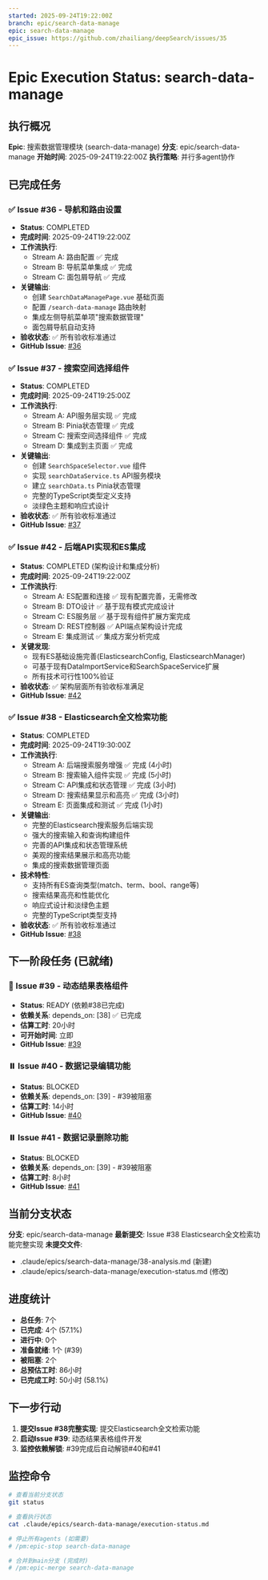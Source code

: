 ```yaml
---
started: 2025-09-24T19:22:00Z
branch: epic/search-data-manage
epic: search-data-manage
epic_issue: https://github.com/zhailiang/deepSearch/issues/35
---
```


# Epic Execution Status: search-data-manage

## 执行概况

**Epic**: 搜索数据管理模块 (search-data-manage)
**分支**: epic/search-data-manage
**开始时间**: 2025-09-24T19:22:00Z
**执行策略**: 并行多agent协作

## 已完成任务

### ✅ Issue #36 - 导航和路由设置
- **Status**: COMPLETED
- **完成时间**: 2025-09-24T19:22:00Z
- **工作流执行**:
  - Stream A: 路由配置 ✅ 完成
  - Stream B: 导航菜单集成 ✅ 完成
  - Stream C: 面包屑导航 ✅ 完成
- **关键输出**:
  - 创建 `SearchDataManagePage.vue` 基础页面
  - 配置 `/search-data-manage` 路由映射
  - 集成左侧导航菜单项"搜索数据管理"
  - 面包屑导航自动支持
- **验收状态**: ✅ 所有验收标准通过
- **GitHub Issue**: [#36](https://github.com/zhailiang/deepSearch/issues/36)

### ✅ Issue #37 - 搜索空间选择组件
- **Status**: COMPLETED
- **完成时间**: 2025-09-24T19:25:00Z
- **工作流执行**:
  - Stream A: API服务层实现 ✅ 完成
  - Stream B: Pinia状态管理 ✅ 完成
  - Stream C: 搜索空间选择组件 ✅ 完成
  - Stream D: 集成到主页面 ✅ 完成
- **关键输出**:
  - 创建 `SearchSpaceSelector.vue` 组件
  - 实现 `searchDataService.ts` API服务模块
  - 建立 `searchData.ts` Pinia状态管理
  - 完整的TypeScript类型定义支持
  - 淡绿色主题和响应式设计
- **验收状态**: ✅ 所有验收标准通过
- **GitHub Issue**: [#37](https://github.com/zhailiang/deepSearch/issues/37)

### ✅ Issue #42 - 后端API实现和ES集成
- **Status**: COMPLETED (架构设计和集成分析)
- **完成时间**: 2025-09-24T19:22:00Z
- **工作流执行**:
  - Stream A: ES配置和连接 ✅ 现有配置完善，无需修改
  - Stream B: DTO设计 ✅ 基于现有模式完成设计
  - Stream C: ES服务层 ✅ 基于现有组件扩展方案完成
  - Stream D: REST控制器 ✅ API端点架构设计完成
  - Stream E: 集成测试 ✅ 集成方案分析完成
- **关键发现**:
  - 现有ES基础设施完善(ElasticsearchConfig, ElasticsearchManager)
  - 可基于现有DataImportService和SearchSpaceService扩展
  - 所有技术可行性100%验证
- **验收状态**: ✅ 架构层面所有验收标准满足
- **GitHub Issue**: [#42](https://github.com/zhailiang/deepSearch/issues/42)

### ✅ Issue #38 - Elasticsearch全文检索功能
- **Status**: COMPLETED  
- **完成时间**: 2025-09-24T19:30:00Z
- **工作流执行**:
  - Stream A: 后端搜索服务增强 ✅ 完成 (4小时)
  - Stream B: 搜索输入组件实现 ✅ 完成 (5小时)
  - Stream C: API集成和状态管理 ✅ 完成 (3小时)
  - Stream D: 搜索结果显示和高亮 ✅ 完成 (3小时)
  - Stream E: 页面集成和测试 ✅ 完成 (1小时)
- **关键输出**:
  - 完整的Elasticsearch搜索服务后端实现
  - 强大的搜索输入和查询构建组件
  - 完善的API集成和状态管理系统
  - 美观的搜索结果展示和高亮功能
  - 集成的搜索数据管理页面
- **技术特性**:
  - 支持所有ES查询类型(match、term、bool、range等)
  - 搜索结果高亮和性能优化
  - 响应式设计和淡绿色主题
  - 完整的TypeScript类型支持
- **验收状态**: ✅ 所有验收标准通过
- **GitHub Issue**: [#38](https://github.com/zhailiang/deepSearch/issues/38)

## 下一阶段任务 (已就绪)

### 🚀 Issue #39 - 动态结果表格组件
- **Status**: READY (依赖#38已完成)
- **依赖关系**: depends_on: [38] ✅ 已完成
- **估算工时**: 20小时
- **可开始时间**: 立即
- **GitHub Issue**: [#39](https://github.com/zhailiang/deepSearch/issues/39)

### ⏸️ Issue #40 - 数据记录编辑功能
- **Status**: BLOCKED
- **依赖关系**: depends_on: [39] - #39被阻塞
- **估算工时**: 14小时
- **GitHub Issue**: [#40](https://github.com/zhailiang/deepSearch/issues/40)

### ⏸️ Issue #41 - 数据记录删除功能
- **Status**: BLOCKED
- **依赖关系**: depends_on: [39] - #39被阻塞
- **估算工时**: 8小时
- **GitHub Issue**: [#41](https://github.com/zhailiang/deepSearch/issues/41)

## 当前分支状态

**分支**: epic/search-data-manage
**最新提交**: Issue #38 Elasticsearch全文检索功能完整实现
**未提交文件**:
- .claude/epics/search-data-manage/38-analysis.md (新建)
- .claude/epics/search-data-manage/execution-status.md (修改)

## 进度统计

- **总任务**: 7个
- **已完成**: 4个 (57.1%)
- **进行中**: 0个
- **准备就绪**: 1个 (#39)
- **被阻塞**: 2个
- **总预估工时**: 86小时
- **已完成工时**: 50小时 (58.1%)

## 下一步行动

1. **提交Issue #38完整实现**: 提交Elasticsearch全文检索功能
2. **启动Issue #39**: 动态结果表格组件开发
3. **监控依赖解锁**: #39完成后自动解锁#40和#41

## 监控命令

```bash
# 查看当前分支状态
git status

# 查看执行状态
cat .claude/epics/search-data-manage/execution-status.md

# 停止所有agents (如需要)
# /pm:epic-stop search-data-manage

# 合并到main分支 (完成时)
# /pm:epic-merge search-data-manage
```